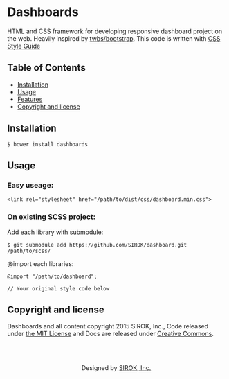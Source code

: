 Dashboards
==========

HTML and CSS framework for developing responsive dashboard project on the web. Heavily inspired by [twbs/bootstrap](https://github.com/twbs/bootstrap). This code is written with [CSS Style Guide](http://cssguidelin.es/)

## Table of Contents

- [Installation](#installation)
- [Usage](#usage)
- [Features](#features)
- [Copyright and license](#copyright-and-license)

## Installation

    $ bower install dashboards

## Usage

### Easy useage:

    <link rel="stylesheet" href="/path/to/dist/css/dashboard.min.css">

### On existing SCSS project:

Add each library with submodule:

    $ git submodule add https://github.com/SIROK/dashboard.git /path/to/scss/

@import each libraries:

    @import "/path/to/dashboard";

    // Your original style code below


## Copyright and license

Dashboards and all content copyright 2015 SIROK, Inc., Code released under [the MIT License](LICENSE) and Docs are released under [Creative Commons](http://creativecommons.org/licenses/by-nc/4.0/).

<br><br>
<p align="center">
Designed by <a href="http://sirok.co.jp/" target="_blank">SIROK, Inc.</a>
</p>
<br>

